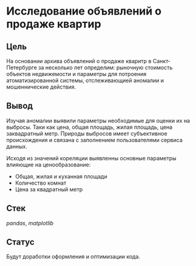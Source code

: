 # Исследование объявлений о продаже квартир

## Цель

На основании архива объявлений о продаже кваритр в Санкт-Петербурге за несколько лет определим: рыночную стоимость объектов недвижемости и параметры для потроения атоматизированной системы, отслеживающией аномалии и мошеннические действия.

## Вывод

Изучая аномалии выявили параметры необходимые для оценки их на выбросы. Таки как цена, общая площадь, жилая площадь, цена заквадратный метр. Природы выбросов имеет субъективное происхождения и связана с заполнением пользователями сервиса данных.

Исходя из значений кореляции выявленны основные параметры влияющие на ценообразование:
* Общая, жилая и куханная площади
* Количество комнат
* Цена за квадратный метр

## Стек
*pandas*, *matplotlib*

## Статус

Будут доработки оформления и оптимизации кода.
